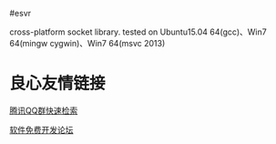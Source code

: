 #esvr

cross-platform socket library.
tested on Ubuntu15.04 64(gcc)、Win7 64(mingw cygwin)、Win7 64(msvc 2013)


 # 良心友情链接

[腾讯QQ群快速检索](http://u.720life.cn/s/8cf73f7c)

[软件免费开发论坛](http://u.720life.cn/s/bbb01dc0)